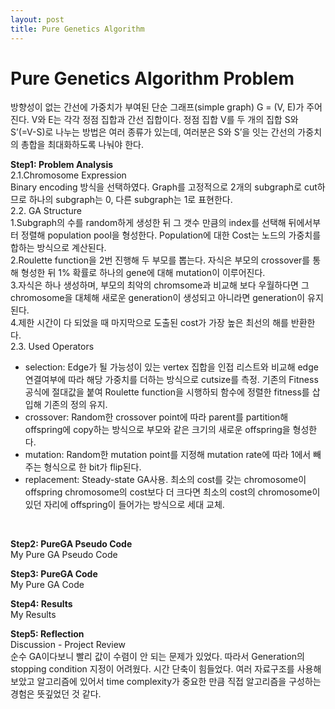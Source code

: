 ```yaml
---
layout: post
title: Pure Genetics Algorithm
---
```


# Pure Genetics Algorithm Problem # 
방향성이 없는 간선에 가중치가 부여된 단순 그래프(simple graph) G = (V, E)가 주어진다. V와 E는 각각 정점 집합과 간선 집합이다. 정점 집합 V를 두 개의 집합 S와 S’(=V-S)로 나누는 방법은 여러 종류가 있는데, 여러분은 S와 S’을 잇는 간선의 가중치의 총합을 최대화하도록 나눠야 한다.

**Step1: Problem Analysis**<br/>
2.1.Chromosome Expression <br/>
Binary encoding 방식을 선택하였다. Graph를 고정적으로 2개의 subgraph로 cut하므로 하나의 subgraph는 0, 다른 subgraph는 1로 표현한다. <br/>
2.2. GA Structure <br/>
1.Subgraph의 수를 random하게 생성한 뒤 그 갯수 만큼의  index를 선택해 뒤에서부터 정렬해 population pool을 형성한다. Population에 대한 Cost는 노드의 가중치를 합하는 방식으로 계산된다. <br/>
2.Roulette function을 2번 진행해 두 부모를 뽑는다. 자식은 부모의 crossover를 통해 형성한 뒤 1% 확률로 하나의 gene에 대해 mutation이 이루어진다. <br/>
3.자식은 하나 생성하며, 부모의 최악의 chromsome과 비교해 보다 우월하다면 그 chromosome을 대체해 새로운 generation이 생성되고 아니라면 generation이 유지된다. <br/>
4.제한 시간이 다 되었을 때 마지막으로 도출된 cost가 가장 높은 최선의 해를 반환한다. <br/>
2.3. Used Operators <br/>
* selection: Edge가 될 가능성이 있는 vertex 집합을 인접 리스트와 비교해  edge 연결여부에 따라 해당 가중치를 더하는 방식으로 cutsize를 측정. 기존의 Fitness공식에 절대값을 붙여 Roulette function을 시행하되 함수에 정렬한 fitness를 삽입해 기존의 정의 유지. <br/>
* crossover: Random한 crossover point에 따라 parent를 partition해 offspring에 copy하는 방식으로 부모와 같은 크기의 새로운 offspring을 형성한다. <br/>
* mutation: Random한 mutation point를 지정해 mutation rate에 따라 1에서 빼주는 형식으로 한 bit가 flip된다.  <br/>
* replacement: Steady-state GA사용. 최소의 cost를 갖는 chromosome이  offspring chromosome의 cost보다 더 크다면 최소의 cost의 chromosome이 있던 자리에 offspring이 들어가는 방식으로 세대 교체. <br/>
<br/>

**Step2: PureGA Pseudo Code**<br/>
My Pure GA Pseudo Code <br/>

**Step3: PureGA Code**<br/>
My Pure GA Code <br/>

**Step4: Results**<br/>
My Results <br/>

**Step5: Reflection**<br/>
Discussion - Project Review <br/>
순수 GA이다보니 빨리 값이 수렴이 안 되는 문제가 있었다. 따라서 Generation의 stopping condition 지정이 어려웠다. 시간 단축이 힘들었다. 여러 자료구조를 사용해 보았고 알고리즘에 있어서 time complexity가 중요한 만큼 직접 알고리즘을 구성하는 경험은 뜻깊었던 것 같다.<br/>




